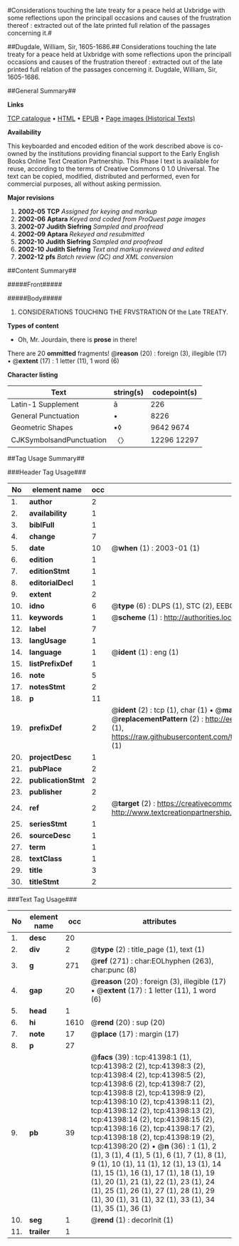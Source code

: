 #Considerations touching the late treaty for a peace held at Uxbridge with some reflections upon the principall occasions and causes of the frustration thereof : extracted out of the late printed full relation of the passages concerning it.#

##Dugdale, William, Sir, 1605-1686.##
Considerations touching the late treaty for a peace held at Uxbridge with some reflections upon the principall occasions and causes of the frustration thereof : extracted out of the late printed full relation of the passages concerning it.
Dugdale, William, Sir, 1605-1686.

##General Summary##

**Links**

[TCP catalogue](http://www.ota.ox.ac.uk/tcp/)  • 
[HTML](http://tei.it.ox.ac.uk/tcp/Texts-HTML/free/A34/A34353.html)  • 
[EPUB](http://tei.it.ox.ac.uk/tcp/Texts-EPUB/free/A34/A34353.epub) • 
[Page images (Historical Texts)](https://data.historicaltexts.jisc.ac.uk/view?pubId=eebo-08488401e&pageId=eebo-08488401e-41398-1)

**Availability**

This keyboarded and encoded edition of the
	       work described above is co-owned by the institutions
	       providing financial support to the Early English Books
	       Online Text Creation Partnership. This Phase I text is
	       available for reuse, according to the terms of Creative
	       Commons 0 1.0 Universal. The text can be copied,
	       modified, distributed and performed, even for
	       commercial purposes, all without asking permission.

**Major revisions**

1. __2002-05__ __TCP__ *Assigned for keying and markup*
1. __2002-06__ __Aptara__ *Keyed and coded from ProQuest page images*
1. __2002-07__ __Judith Siefring__ *Sampled and proofread*
1. __2002-09__ __Aptara__ *Rekeyed and resubmitted*
1. __2002-10__ __Judith Siefring__ *Sampled and proofread*
1. __2002-10__ __Judith Siefring__ *Text and markup reviewed and edited*
1. __2002-12__ __pfs__ *Batch review (QC) and XML conversion*

##Content Summary##

#####Front#####

#####Body#####

1. CONSIDERATIONS
TOUCHING THE
FRVSTRATION
Of the Late
TREATY.

**Types of content**

  * Oh, Mr. Jourdain, there is **prose** in there!

There are 20 **ommitted** fragments! 
 @__reason__ (20) : foreign (3), illegible (17)  •  @__extent__ (17) : 1 letter (11), 1 word (6)

**Character listing**


|Text|string(s)|codepoint(s)|
|---|---|---|
|Latin-1 Supplement|â|226|
|General Punctuation|•|8226|
|Geometric Shapes|▪◊|9642 9674|
|CJKSymbolsandPunctuation|〈〉|12296 12297|

##Tag Usage Summary##

###Header Tag Usage###

|No|element name|occ|attributes|
|---|---|---|---|
|1.|__author__|2||
|2.|__availability__|1||
|3.|__biblFull__|1||
|4.|__change__|7||
|5.|__date__|10| @__when__ (1) : 2003-01 (1)|
|6.|__edition__|1||
|7.|__editionStmt__|1||
|8.|__editorialDecl__|1||
|9.|__extent__|2||
|10.|__idno__|6| @__type__ (6) : DLPS (1), STC (2), EEBO-CITATION (1), OCLC (1), VID (1)|
|11.|__keywords__|1| @__scheme__ (1) : http://authorities.loc.gov/ (1)|
|12.|__label__|7||
|13.|__langUsage__|1||
|14.|__language__|1| @__ident__ (1) : eng (1)|
|15.|__listPrefixDef__|1||
|16.|__note__|5||
|17.|__notesStmt__|2||
|18.|__p__|11||
|19.|__prefixDef__|2| @__ident__ (2) : tcp (1), char (1)  •  @__matchPattern__ (2) : ([0-9\-]+):([0-9IVX]+) (1), (.+) (1)  •  @__replacementPattern__ (2) : http://eebo.chadwyck.com/downloadtiff?vid=$1&page=$2 (1), https://raw.githubusercontent.com/textcreationpartnership/Texts/master/tcpchars.xml#$1 (1)|
|20.|__projectDesc__|1||
|21.|__pubPlace__|2||
|22.|__publicationStmt__|2||
|23.|__publisher__|2||
|24.|__ref__|2| @__target__ (2) : https://creativecommons.org/publicdomain/zero/1.0/ (1), http://www.textcreationpartnership.org/docs/. (1)|
|25.|__seriesStmt__|1||
|26.|__sourceDesc__|1||
|27.|__term__|1||
|28.|__textClass__|1||
|29.|__title__|3||
|30.|__titleStmt__|2||


###Text Tag Usage###

|No|element name|occ|attributes|
|---|---|---|---|
|1.|__desc__|20||
|2.|__div__|2| @__type__ (2) : title_page (1), text (1)|
|3.|__g__|271| @__ref__ (271) : char:EOLhyphen (263), char:punc (8)|
|4.|__gap__|20| @__reason__ (20) : foreign (3), illegible (17)  •  @__extent__ (17) : 1 letter (11), 1 word (6)|
|5.|__head__|1||
|6.|__hi__|1610| @__rend__ (20) : sup (20)|
|7.|__note__|17| @__place__ (17) : margin (17)|
|8.|__p__|27||
|9.|__pb__|39| @__facs__ (39) : tcp:41398:1 (1), tcp:41398:2 (2), tcp:41398:3 (2), tcp:41398:4 (2), tcp:41398:5 (2), tcp:41398:6 (2), tcp:41398:7 (2), tcp:41398:8 (2), tcp:41398:9 (2), tcp:41398:10 (2), tcp:41398:11 (2), tcp:41398:12 (2), tcp:41398:13 (2), tcp:41398:14 (2), tcp:41398:15 (2), tcp:41398:16 (2), tcp:41398:17 (2), tcp:41398:18 (2), tcp:41398:19 (2), tcp:41398:20 (2)  •  @__n__ (36) : 1 (1), 2 (1), 3 (1), 4 (1), 5 (1), 6 (1), 7 (1), 8 (1), 9 (1), 10 (1), 11 (1), 12 (1), 13 (1), 14 (1), 15 (1), 16 (1), 17 (1), 18 (1), 19 (1), 20 (1), 21 (1), 22 (1), 23 (1), 24 (1), 25 (1), 26 (1), 27 (1), 28 (1), 29 (1), 30 (1), 31 (1), 32 (1), 33 (1), 34 (1), 35 (1), 36 (1)|
|10.|__seg__|1| @__rend__ (1) : decorInit (1)|
|11.|__trailer__|1||
